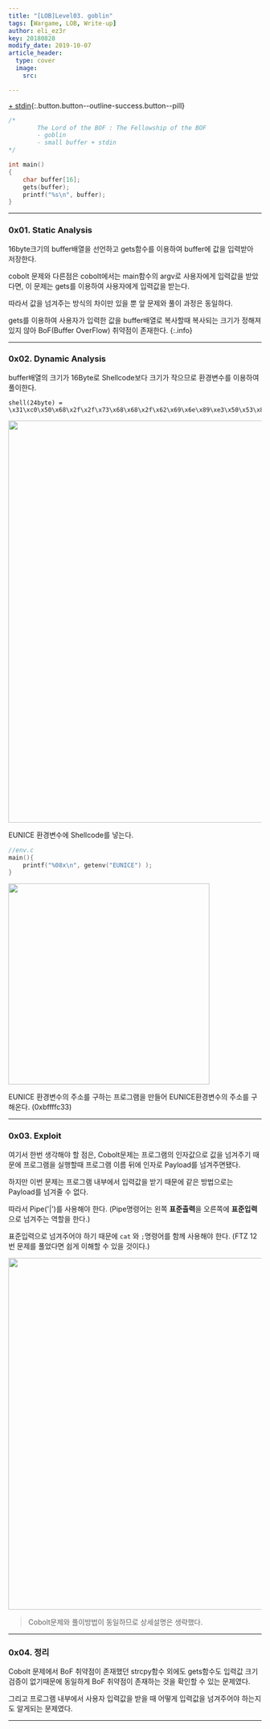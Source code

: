 ```yaml
---
title: "[LOB]Level03. goblin"
tags: [Wargame, LOB, Write-up]
author: eli_ez3r
key: 20180828
modify_date: 2019-10-07
article_header:
  type: cover
  image:
    src: 

---
```


[+ stdin](#){:.button.button--outline-success.button--pill}

```c
/*
        The Lord of the BOF : The Fellowship of the BOF
        - goblin
        - small buffer + stdin
*/

int main()
{
    char buffer[16];
    gets(buffer);
    printf("%s\n", buffer);
}
```



------

### 0x01. Static Analysis

16byte크기의  buffer배열을 선언하고 gets함수를 이용하여 buffer에 값을 입력받아 저장한다.

cobolt 문제와 다른점은 cobolt에서는 main함수의 argv로 사용자에게 입력값을 받았다면, 이 문제는 gets를 이용하여 사용자에게 입력값을 받는다.

따라서 값을 넘겨주는 방식의 차이만 있을 뿐 앞 문제와 풀이 과정은 동일하다.

gets를 이용하여 사용자가 입력한 값을 buffer배열로 복사할때 복사되는 크기가 정해져있지 않아 BoF(Buffer OverFlow) 취약점이 존재한다.
{:.info}

------

### 0x02. Dynamic Analysis

buffer배열의 크기가 16Byte로 Shellcode보다 크기가 작으므로 환경변수를 이용하여 풀이한다.

```
shell(24byte) = \x31\xc0\x50\x68\x2f\x2f\x73\x68\x68\x2f\x62\x69\x6e\x89\xe3\x50\x53\x89\xe1\x99\xb0\x0b\xcd\x80
```



<img src="http://eliez3r.synology.me/assets/img/writeup/lob/03.goblin/image-20180828135809460.png" width="800px">

EUNICE 환경변수에 Shellcode를 넣는다.



```c
//env.c
main(){
    printf("%08x\n", getenv("EUNICE") );
}
```

<img src="http://eliez3r.synology.me/assets/img/writeup/lob/03.goblin/image-20180828135852712.png" width="400px">

EUNICE 환경변수의 주소를 구하는 프로그램을 만들어 EUNICE환경변수의 주소를 구해온다. (0xbffffc33)

-----

### 0x03. Exploit

여기서 한번 생각해야 할 점은, Cobolt문제는 프로그램의 인자값으로 값을 넘겨주기 때문에 프로그램을 실행할때 프로그램 이름 뒤에 인자로 Payload를 넘겨주면됐다.

하지만 이번 문제는 프로그램 내부에서 입력값을 받기 때문에 같은 방법으로는 Payload를 넘겨줄 수 없다.

따라서 Pipe('|')를 사용해야 한다. (Pipe명령어는 왼쪽 **표준출력**을 오른쪽에 **표준입력**으로 넘겨주는 역할을 한다.)

표준입력으로 넘겨주어야 하기 때문에 `cat` 와 `;`명령어를 함께 사용해야 한다. (FTZ 12번 문제를 풀었다면 쉽게 이해할 수 있을 것이다.)

<img src="http://eliez3r.synology.me/assets/img/writeup/lob/03.goblin/image-20180828135928174.png" width="700px">

> Cobolt문제와 풀이방법이 동일하므로 상세설명은 생략했다.

-----

### 0x04. 정리

Cobolt 문제에서 BoF 취약점이 존재했던 strcpy함수 외에도 gets함수도 입력값 크기 검증이 없기때문에 동일하게 BoF 취약점이 존재하는 것을 확인할 수 있는 문제였다.

그리고 프로그램 내부에서 사용자 입력값을 받을 때 어떻게 입력값을 넘겨주어야 하는지도 알게되는 문제였다.

-----

